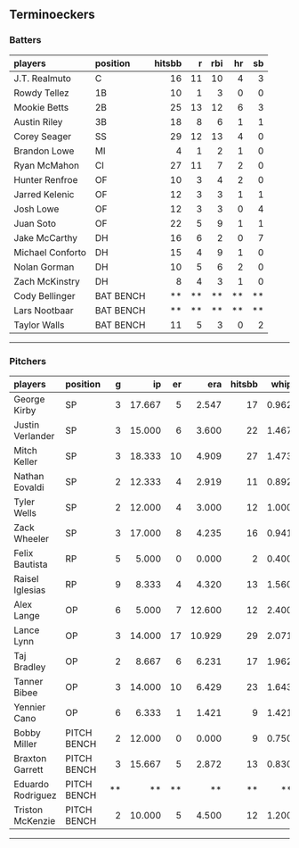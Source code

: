 ## Terminoeckers

### Batters

 
|players          |position  | hitsbb|  r| rbi| hr| sb| 
|:----------------|:---------|------:|--:|---:|--:|--:| 
|J.T. Realmuto    |C         |     16| 11|  10|  4|  3| 
|Rowdy Tellez     |1B        |     10|  1|   3|  0|  0| 
|Mookie Betts     |2B        |     25| 13|  12|  6|  3| 
|Austin Riley     |3B        |     18|  8|   6|  1|  1| 
|Corey Seager     |SS        |     29| 12|  13|  4|  0| 
|Brandon Lowe     |MI        |      4|  1|   2|  1|  0| 
|Ryan McMahon     |CI        |     27| 11|   7|  2|  0| 
|Hunter Renfroe   |OF        |     10|  3|   4|  2|  0| 
|Jarred Kelenic   |OF        |     12|  3|   3|  1|  1| 
|Josh Lowe        |OF        |     12|  3|   3|  0|  4| 
|Juan Soto        |OF        |     22|  5|   9|  1|  1| 
|Jake McCarthy    |DH        |     16|  6|   2|  0|  7| 
|Michael Conforto |DH        |     15|  4|   9|  1|  0| 
|Nolan Gorman     |DH        |     10|  5|   6|  2|  0| 
|Zach McKinstry   |DH        |      8|  4|   3|  1|  0| 
|Cody Bellinger   |BAT BENCH |     **| **|  **| **| **| 
|Lars Nootbaar    |BAT BENCH |     **| **|  **| **| **| 
|Taylor Walls     |BAT BENCH |     11|  5|   3|  0|  2| 

* * *

### Pitchers

 
|players           |position    |  g|     ip| er|    era| hitsbb|  whip| so|  w| sv| 
|:-----------------|:-----------|--:|------:|--:|------:|------:|-----:|--:|--:|--:| 
|George Kirby      |SP          |  3| 17.667|  5|  2.547|     17| 0.962| 20|  1|  0| 
|Justin Verlander  |SP          |  3| 15.000|  6|  3.600|     22| 1.467| 17|  0|  0| 
|Mitch Keller      |SP          |  3| 18.333| 10|  4.909|     27| 1.473| 16|  2|  0| 
|Nathan Eovaldi    |SP          |  2| 12.333|  4|  2.919|     11| 0.892| 13|  2|  0| 
|Tyler Wells       |SP          |  2| 12.000|  4|  3.000|     12| 1.000| 13|  2|  0| 
|Zack Wheeler      |SP          |  3| 17.000|  8|  4.235|     16| 0.941| 18|  1|  0| 
|Felix Bautista    |RP          |  5|  5.000|  0|  0.000|      2| 0.400| 11|  0|  4| 
|Raisel Iglesias   |RP          |  9|  8.333|  4|  4.320|     13| 1.560|  9|  1|  5| 
|Alex Lange        |OP          |  6|  5.000|  7| 12.600|     12| 2.400|  7|  1|  1| 
|Lance Lynn        |OP          |  3| 14.000| 17| 10.929|     29| 2.071| 14|  0|  0| 
|Taj Bradley       |OP          |  2|  8.667|  6|  6.231|     17| 1.962| 10|  1|  0| 
|Tanner Bibee      |OP          |  3| 14.000| 10|  6.429|     23| 1.643| 11|  1|  0| 
|Yennier Cano      |OP          |  6|  6.333|  1|  1.421|      9| 1.421|  3|  0|  0| 
|Bobby Miller      |PITCH BENCH |  2| 12.000|  0|  0.000|      9| 0.750| 14|  1|  0| 
|Braxton Garrett   |PITCH BENCH |  3| 15.667|  5|  2.872|     13| 0.830| 22|  1|  0| 
|Eduardo Rodriguez |PITCH BENCH | **|     **| **|     **|     **|    **| **| **| **| 
|Triston McKenzie  |PITCH BENCH |  2| 10.000|  5|  4.500|     12| 1.200| 15|  0|  0| 


* * *


